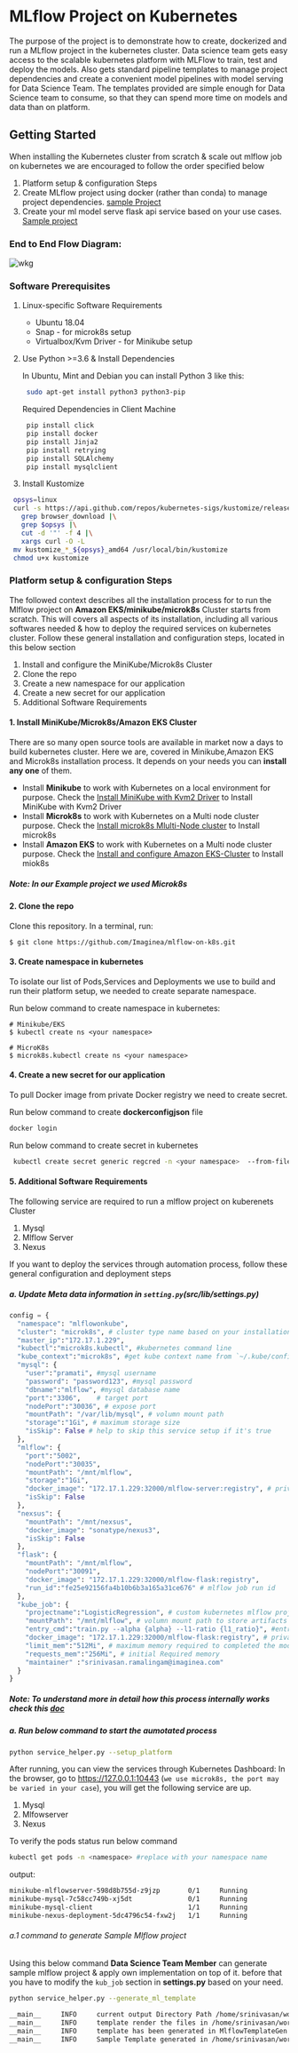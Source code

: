 # MLflow Project on Kubernetes
  
The purpose of the project is to demonstrate how to create, dockerized and run a
MLflow project in the kubernetes cluster. Data science team gets easy access to the 
scalable kubernetes platform with MLFlow to train, test and deploy the models. 
Also gets standard pipeline templates to manage project dependencies and create 
a convenient model pipelines with model serving for Data Science Team. The templates 
provided are simple enough for Data Science team to consume, so that they can spend
more time on models and data than on platform.


## Getting Started

When installing the Kubernetes cluster from scratch & scale out mlflow job on kubernetes we are encouraged to follow the order specified below
1. Platform setup & configuration Steps
2. Create MLflow project using docker (rather than conda) to manage project dependencies. [sample Project](examples/LogisticRegression)
3. Create your ml model serve flask api service based on your use cases. [Sample project](examples/FlaskMlflowServe)

### End to End Flow Diagram:
![wkg](doc/uploads/flow_dia.png)
### Software Prerequisites
1. Linux-specific Software Requirements
   * Ubuntu 18.04
   * Snap  - for microk8s setup
   * Virtualbox/Kvm Driver - for Minikube setup
2. Use Python >=3.6 & Install Dependencies 
   
   In Ubuntu, Mint and Debian you can install Python 3 like this:
     ```bash
      sudo apt-get install python3 python3-pip
     ```
   Required Dependencies in Client Machine
   ```bash
    pip install click
    pip install docker
    pip install Jinja2
    pip install retrying
    pip install SQLAlchemy
    pip install mysqlclient
   ```
 3. Install Kustomize
   ```bash
    opsys=linux 
    curl -s https://api.github.com/repos/kubernetes-sigs/kustomize/releases/latest |\
      grep browser_download |\
      grep $opsys |\
      cut -d '"' -f 4 |\
      xargs curl -O -L
    mv kustomize_*_${opsys}_amd64 /usr/local/bin/kustomize
    chmod u+x kustomize
   ```

### Platform setup & configuration Steps
The followed context describes all the installation process for to run the Mlflow project on  **Amazon EKS/minikube/microk8s** Cluster starts from scratch. This will covers all aspects of its installation, including all various softwares needed & how to deploy the required services on kubernetes cluster. Follow these general installation and configuration steps, located in this below section

1. Install and configure the MiniKube/Microk8s Cluster
2. Clone the repo
3. Create a new namespace for our application
4. Create a new secret for our application
5. Additional Software Requirements

#### 1. Install MiniKube/Microk8s/Amazon EKS Cluster
There are so many open source tools are available in market now a days to build kubernetes cluster. Here we are, covered in Minikube,Amazon EKS and Microk8s installation process. It depends on your needs you can **install any one** of them.
* Install **Minikube** to work with Kubernetes on a local environment for purpose. Check the [Install MiniKube with Kvm2 Driver](doc/Install-MiniKube-with-Kvm2-Driver.md) to Install MiniKube with Kvm2 Driver
* Install **Microk8s** to work with Kubernetes on a Multi node cluster purpose. Check the [Install microk8s Mlulti-Node cluster](doc/Install-microk8s(Mlulti-Node-cluster).md) to Install microk8s
* Install **Amazon EKS** to work with Kubernetes on a Multi node cluster purpose. Check the [Install and configure Amazon EKS-Cluster](doc/Install-and-configure-Amazon-EKS-Cluster.md) to Install miok8s

##### Note: In our Example project we used Microk8s

#### 2. Clone the repo
Clone this repository. In a terminal, run:

```
$ git clone https://github.com/Imaginea/mlflow-on-k8s.git
```
#### 3. Create namespace in kubernetes
To isolate our list of Pods,Services and Deployments we use to build and run their platform setup, we needed to create separate namespace.

Run below command to create namespace in kubernetes:
```
# Minikube/EKS
$ kubectl create ns <your namespace>

# MicroK8s
$ microk8s.kubectl create ns <your namespace>
```

#### 4. Create a new secret for our application
To pull Docker image from private Docker registry we need to create secret.

Run below command to create **dockerconfigjson** file
```bash
docker login
```

Run below command to create secret in kubernetes
```bash
 kubectl create secret generic regcred -n <your namespace>  --from-file=.dockerconfigjson=/home/<username>/.docker/config.json --type=kubernetes.io/dockerconfigjson #replace username & namespace
```

#### 5. Additional Software Requirements
The following service are required to run a mlflow project on kuberenets Cluster
1. Mysql
2. Mlflow Server
3. Nexus

If you want to deploy the services through automation process, follow these general configuration and deployment steps
##### a. Update Meta data information in `setting.py`(src/lib/settings.py)
```python
config = {
  "namespace": "mlflowonkube",
  "cluster": "microk8s", # cluster type name based on your installation
  "master_ip":"172.17.1.229",  
  "kubectl":"microk8s.kubectl", #kubernetes command line
  "kube_context":"microk8s", #get kube context name from `~/.kube/config` file
  "mysql": {
    "user":"pramati", #mysql username
    "password": "password123", #mysql password
    "dbname":"mlflow", #mysql database name
    "port":"3306",    # target port
    "nodePort":"30036", # expose port 
    "mountPath": "/var/lib/mysql", # volumn mount path
    "storage":"1Gi", # maximum storage size
    "isSkip": False # help to skip this service setup if it's true
  },
  "mlflow": {
    "port":"5002",
    "nodePort":"30035",
    "mountPath": "/mnt/mlflow", 
    "storage":"1Gi",
    "docker_image": "172.17.1.229:32000/mlflow-server:registry", # private microk8s Docker registry image name
    "isSkip": False
  },
  "nexsus": {
    "mountPath": "/mnt/nexsus",
    "docker_image": "sonatype/nexus3",
    "isSkip": False
  },
  "flask": {
    "mountPath": "/mnt/mlflow",
    "nodePort":"30091",
    "docker_image": "172.17.1.229:32000/mlflow-flask:registry",
    "run_id":"fe25e92156fa4b10b6b3a165a31ce676" # mlflow job run id
  },
  "kube_job": {
    "projectname":"LogisticRegression", # custom kubernetes mlflow project name
    "mountPath": "/mnt/mlflow", # volumn mount path to store artifacts
    "entry_cmd":"train.py --alpha {alpha} --l1-ratio {l1_ratio}", #entry command to train model
    "docker_image": "172.17.1.229:32000/mlflow-flask:registry", # private microk8s Docker registry image name
    "limit_mem":"512Mi", # maximum memory required to completed the model training
    "requests_mem":"256Mi", # initial Required memory
    "maintainer" :"srinivasan.ramalingam@imaginea.com"
  }
}
```

##### Note: To understand more in detail how this process internally works check this [doc](doc/Manual-Deployment-process-for-additional-required-service.md)


##### a. Run below command to start the aumotated process
```bash
python service_helper.py --setup_platform
```

After running, you can view the services through Kubernetes Dashboard:
In the browser, go to https://127.0.0.1:10443 (``we use microk8s, the port may be varied in your case``), you will get the following service are up.
1. Mysql
2. Mlfowserver
3. Nexus

To verify the pods status run below command
```bash
kubectl get pods -n <namespace> #replace with your namespace name
```
output:
```bash
minikube-mlflowserver-598d8b755d-z9jzp       0/1     Running            2          6m29s
minikube-mysql-7c58cc749b-xj5dt              0/1     Running            4          21m
minikube-mysql-client                        1/1     Running            1          21m
minikube-nexus-deployment-5dc4796c54-fxw2j   1/1     Running            2          6m29s
```

###### a.1 command to generate Sample Mlflow project
Using this below command **Data Science Team Member** can generate sample mlflow project & apply  own implementation on top of it. before that you have to modify the `kub_job` section in **settings.py** based on your need. 
```bash
python service_helper.py --generate_ml_template
```
```bash
__main__     INFO     current output Directory Path /home/srinivasan/workspace_python/cluster_setup/output/1583304596398
__main__     INFO     template render the files in /home/srinivasan/workspace_python/cluster_setup/src/lib/template/mlflow folder
__main__     INFO     template has been generated in MlflowTemplateGen service
__main__     INFO     Sample Template generated in /home/srinivasan/workspace_python/cluster_setup/output/1583304596398/mlflow_on_kubernetes folder
```
